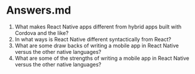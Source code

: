 # Answers.md

1. What makes React Native apps different from hybrid apps built with Cordova and the like?
1. In what ways is React Native different syntactically from React?
1. What are some draw backs of writing a mobile app in React Native versus the other native languages?
1. What are some of the strengths of writing a mobile app in React Native versus the other native languages?